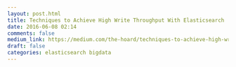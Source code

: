 ```yaml
---
layout: post.html
title: Techniques to Achieve High Write Throughput With Elasticsearch
date: 2016-06-08 02:14
comments: false
medium_link: https://medium.com/the-hoard/techniques-to-achieve-high-write-throughput-with-elasticsearch-519ead926b63?source=user_profile---------1-
draft: false
categories: elasticsearch bigdata
---
```


